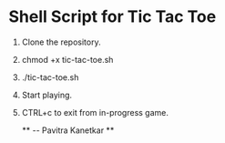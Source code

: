 
# Shell Script for Tic Tac Toe

1. Clone the repository.

2. chmod +x tic-tac-toe.sh

3. ./tic-tac-toe.sh

4. Start playing.

5. CTRL+c to exit from in-progress game.   
   
   ** -- Pavitra Kanetkar **
